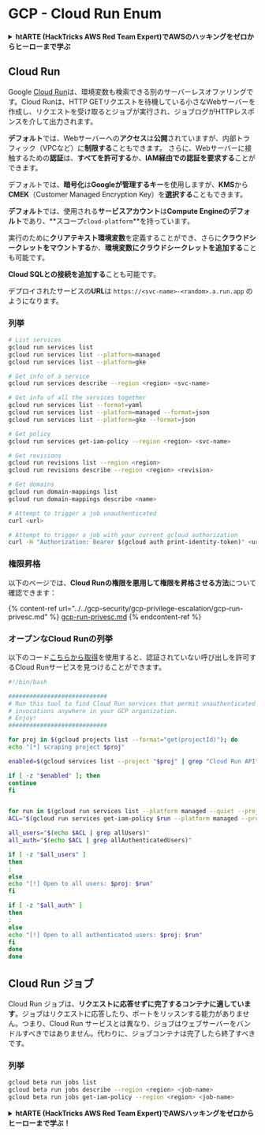 # GCP - Cloud Run Enum

<details>

<summary><strong>htARTE (HackTricks AWS Red Team Expert)でAWSのハッキングをゼロからヒーローまで学ぶ</strong></summary>

HackTricksをサポートする他の方法:

* **HackTricksにあなたの会社を広告したい**、または**HackTricksをPDFでダウンロードしたい**場合は、[**サブスクリプションプラン**](https://github.com/sponsors/carlospolop)をチェックしてください！
* [**公式PEASS & HackTricksグッズ**](https://peass.creator-spring.com)を入手する
* [**The PEASS Family**](https://opensea.io/collection/the-peass-family)を発見し、独占的な[**NFTs**](https://opensea.io/collection/the-peass-family)のコレクションをチェックする
* 💬 [**Discordグループ**](https://discord.gg/hRep4RUj7f)に**参加する**か、[**テレグラムグループ**](https://t.me/peass)に参加するか、**Twitter** 🐦 [**@carlospolopm**](https://twitter.com/carlospolopm)を**フォローする**。
* **HackTricks**と[**HackTricks Cloud**](https://github.com/carlospolop/hacktricks-cloud)のgithubリポジトリにPRを提出して、あなたのハッキングのコツを共有する。

</details>

## Cloud Run <a href="#reviewing-cloud-run-configurations" id="reviewing-cloud-run-configurations"></a>

Google [Cloud Run](https://cloud.google.com/run)は、環境変数も検索できる別のサーバーレスオファリングです。Cloud Runは、HTTP GETリクエストを待機している小さなWebサーバーを作成し、リクエストを受け取るとジョブが実行され、ジョブログがHTTPレスポンスを介して出力されます。

**デフォルト**では、Webサーバーへの**アクセス**は**公開**されていますが、内部トラフィック（VPCなど）に**制限する**こともできます。
さらに、Webサーバーに接触するための**認証**は、**すべてを許可する**か、**IAM経由での認証を要求する**ことができます。

デフォルトでは、**暗号化**は**Googleが管理するキー**を使用しますが、**KMS**から**CMEK**（Customer Managed Encryption Key）を**選択する**こともできます。

**デフォルト**では、使用される**サービスアカウント**は**Compute Engineのデフォルト**であり、**スコープ`cloud-platform`**を持っています。

実行のために**クリアテキスト環境変数**を定義することができ、さらに**クラウドシークレットをマウントする**か、**環境変数にクラウドシークレットを追加する**ことも可能です。

**Cloud SQLとの接続を追加する**ことも可能です。

デプロイされたサービスの**URL**は `https://<svc-name>-<random>.a.run.app` のようになります。

### 列挙
```bash
# List services
gcloud run services list
gcloud run services list --platform=managed
gcloud run services list --platform=gke

# Get info of a service
gcloud run services describe --region <region> <svc-name>

# Get info of all the services together
gcloud run services list --format=yaml
gcloud run services list --platform=managed --format=json
gcloud run services list --platform=gke --format=json

# Get policy
gcloud run services get-iam-policy --region <region> <svc-name>

# Get revisions
gcloud run revisions list --region <region>
gcloud run revisions describe --region <region> <revision>

# Get domains
gcloud run domain-mappings list
gcloud run domain-mappings describe <name>

# Attempt to trigger a job unauthenticated
curl <url>

# Attempt to trigger a job with your current gcloud authorization
curl -H "Authorization: Bearer $(gcloud auth print-identity-token)" <url>
```
### 権限昇格

以下のページでは、**Cloud Runの権限を悪用して権限を昇格させる方法**について確認できます：

{% content-ref url="../../gcp-security/gcp-privilege-escalation/gcp-run-privesc.md" %}
[gcp-run-privesc.md](../../gcp-security/gcp-privilege-escalation/gcp-run-privesc.md)
{% endcontent-ref %}

### オープンなCloud Runの列挙

以下のコード[こちらから取得](https://gitlab.com/gitlab-com/gl-security/security-operations/gl-redteam/gcp\_misc/-/blob/master/find\_open\_cloudrun.sh)を使用すると、認証されていない呼び出しを許可するCloud Runサービスを見つけることができます。
```bash
#!/bin/bash

############################
# Run this tool to find Cloud Run services that permit unauthenticated
# invocations anywhere in your GCP organization.
# Enjoy!
############################

for proj in $(gcloud projects list --format="get(projectId)"); do
echo "[*] scraping project $proj"

enabled=$(gcloud services list --project "$proj" | grep "Cloud Run API")

if [ -z "$enabled" ]; then
continue
fi


for run in $(gcloud run services list --platform managed --quiet --project $proj --format="get(name)"); do
ACL="$(gcloud run services get-iam-policy $run --platform managed --project $proj)"

all_users="$(echo $ACL | grep allUsers)"
all_auth="$(echo $ACL | grep allAuthenticatedUsers)"

if [ -z "$all_users" ]
then
:
else
echo "[!] Open to all users: $proj: $run"
fi

if [ -z "$all_auth" ]
then
:
else
echo "[!] Open to all authenticated users: $proj: $run"
fi
done
done
```
## Cloud Run ジョブ

Cloud Run ジョブは、**リクエストに応答せずに完了するコンテナに適しています**。ジョブはリクエストに応答したり、ポートをリッスンする能力がありません。つまり、Cloud Run サービスとは異なり、ジョブはウェブサーバーをバンドルすべきではありません。代わりに、ジョブコンテナは完了したら終了すべきです。

### 列挙
```bash
gcloud beta run jobs list
gcloud beta run jobs describe --region <region> <job-name>
gcloud beta run jobs get-iam-policy --region <region> <job-name>
```
<details>

<summary><strong>htARTE (HackTricks AWS Red Team Expert)でAWSハッキングをゼロからヒーローまで学ぶ</strong></a><strong>！</strong></summary>

HackTricksをサポートする他の方法:

* **HackTricksにあなたの会社を広告したい場合**や**HackTricksをPDFでダウンロードしたい場合**は、[**サブスクリプションプラン**](https://github.com/sponsors/carlospolop)をチェックしてください！
* [**公式PEASS & HackTricksグッズ**](https://peass.creator-spring.com)を入手する
* [**The PEASS Family**](https://opensea.io/collection/the-peass-family)を発見し、独占的な[**NFTs**](https://opensea.io/collection/the-peass-family)のコレクションをチェックする
* 💬 [**Discordグループ**](https://discord.gg/hRep4RUj7f)や[**telegramグループ**](https://t.me/peass)に**参加する**か、**Twitter** 🐦 [**@carlospolopm**](https://twitter.com/carlospolopm)を**フォローする**。
* [**HackTricks**](https://github.com/carlospolop/hacktricks)と[**HackTricks Cloud**](https://github.com/carlospolop/hacktricks-cloud)のgithubリポジトリにPRを提出して、あなたのハッキングのコツを**共有する**。

</details>
